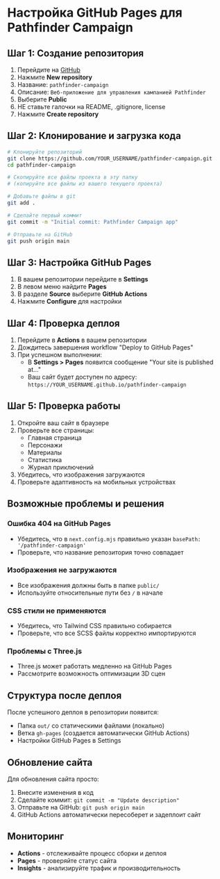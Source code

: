 # Настройка GitHub Pages для Pathfinder Campaign

## Шаг 1: Создание репозитория

1. Перейдите на [GitHub](https://github.com)
2. Нажмите **New repository**
3. Название: `pathfinder-campaign`
4. Описание: `Веб-приложение для управления кампанией Pathfinder`
5. Выберите **Public**
6. НЕ ставьте галочки на README, .gitignore, license
7. Нажмите **Create repository**

## Шаг 2: Клонирование и загрузка кода

```bash
# Клонируйте репозиторий
git clone https://github.com/YOUR_USERNAME/pathfinder-campaign.git
cd pathfinder-campaign

# Скопируйте все файлы проекта в эту папку
# (копируйте все файлы из вашего текущего проекта)

# Добавьте файлы в git
git add .

# Сделайте первый коммит
git commit -m "Initial commit: Pathfinder Campaign app"

# Отправьте на GitHub
git push origin main
```

## Шаг 3: Настройка GitHub Pages

1. В вашем репозитории перейдите в **Settings**
2. В левом меню найдите **Pages**
3. В разделе **Source** выберите **GitHub Actions**
4. Нажмите **Configure** для настройки

## Шаг 4: Проверка деплоя

1. Перейдите в **Actions** в вашем репозитории
2. Дождитесь завершения workflow "Deploy to GitHub Pages"
3. При успешном выполнении:
   - В **Settings > Pages** появится сообщение "Your site is published at..."
   - Ваш сайт будет доступен по адресу: `https://YOUR_USERNAME.github.io/pathfinder-campaign`

## Шаг 5: Проверка работы

1. Откройте ваш сайт в браузере
2. Проверьте все страницы:
   - Главная страница
   - Персонажи
   - Материалы
   - Статистика
   - Журнал приключений
3. Убедитесь, что изображения загружаются
4. Проверьте адаптивность на мобильных устройствах

## Возможные проблемы и решения

### Ошибка 404 на GitHub Pages
- Убедитесь, что в `next.config.mjs` правильно указан `basePath: '/pathfinder-campaign'`
- Проверьте, что название репозитория точно совпадает

### Изображения не загружаются
- Все изображения должны быть в папке `public/`
- Используйте относительные пути без `/` в начале

### CSS стили не применяются
- Убедитесь, что Tailwind CSS правильно собирается
- Проверьте, что все SCSS файлы корректно импортируются

### Проблемы с Three.js
- Three.js может работать медленно на GitHub Pages
- Рассмотрите возможность оптимизации 3D сцен

## Структура после деплоя

После успешного деплоя в репозитории появится:
- Папка `out/` со статическими файлами (локально)
- Ветка `gh-pages` (создается автоматически GitHub Actions)
- Настройки GitHub Pages в Settings

## Обновление сайта

Для обновления сайта просто:
1. Внесите изменения в код
2. Сделайте коммит: `git commit -m "Update description"`
3. Отправьте на GitHub: `git push origin main`
4. GitHub Actions автоматически пересоберет и задеплоит сайт

## Мониторинг

- **Actions** - отслеживайте процесс сборки и деплоя
- **Pages** - проверяйте статус сайта
- **Insights** - анализируйте трафик и производительность

